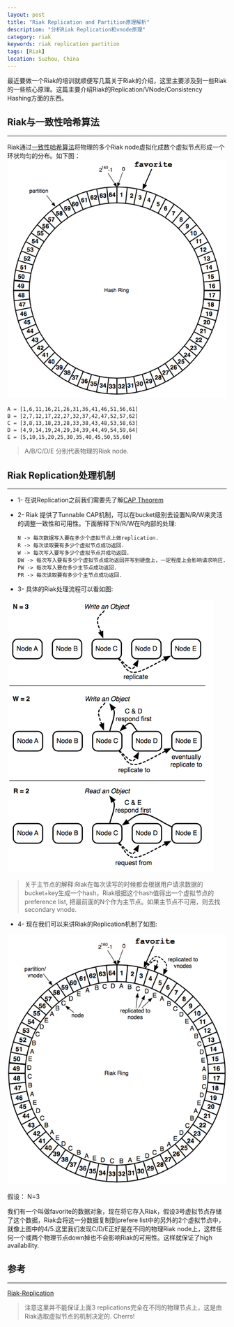 ```yaml
---
layout: post
title: "Riak Replication and Partition原理解析"
description: "分析Riak Replication和vnode原理"
category: riak
keywords: riak replication partition 
tags: [Riak] 
location: Suzhou, China
---
```


最近要做一个Riak的培训就顺便写几篇关于Riak的介绍，这里主要涉及到一些Riak的一些核心原理。这篇主要介绍Riak的Replication/VNode/Consistency Hashing方面的东西。


## Riak与一致性哈希算法
---

Riak通过[一致性哈希算法](http://blog.csdn.net/sparkliang/article/details/5279393)将物理的多个Riak node虚拟化成数个虚拟节点形成一个环状均匀的分布。如下图：
![riak-ring](/images/post/riak-ring.png)
    
    A = [1,6,11,16,21,26,31,36,41,46,51,56,61]
    B = [2,7,12,17,22,27,32,37,42,47,52,57,62]
    C = [3,8,13,18,23,28,33,38,43,48,53,58,63]
    D = [4,9,14,19,24,29,34,39,44,49,54,59,64]
    E = [5,10,15,20,25,30,35,40,45,50,55,60]

> A/B/C/D/E 分别代表物理的Riak node.

## Riak Replication处理机制
---

- 1- 在说Replication之前我们需要先了解[CAP Theorem](http://zh.wikipedia.org/wiki/CAP定理)

- 2- Riak 提供了Tunnable CAP机制，可以在bucket级别去设置N/R/W来灵活的调整一致性和可用性。下面解释下N/R/W在R内部的处理:
    
    ```
    N -> 每次数据写入要在多少个虚拟节点上做replication.
    R -> 每次读取要有多少个虚拟节点成功返回.
    W -> 每次写入要写多少个虚拟节点并成功返回.
    DW -> 每次写入要有多少个虚拟节点成功返回并写到硬盘上，一定程度上会影响请求响应.
    PW -> 每次写入要在多少主节点成功返回.
    PR -> 每次读取要有多少个主节点成功返回.
    ```

- 3- 具体的Riak处理流程可以看如图:

![riak-rnw](/images/post/riak-rnw.png)

> 关于主节点的解释:Riak在每次读写的时候都会根据用户请求数据的bucket+key生成一个hash，Riak根据这个hash值得出一个虚拟节点的preference list, 把最前面的N个作为主节点。如果主节点不可用，则去找secondary vnode.

- 4- 现在我们可以来讲Riak的Replication机制了如图:

![riak-replication](/images/post/riak-ring2.png)

假设： N=3

我们有一个叫做favorite的数据对象，现在将它存入Riak，假设3号虚拟节点存储了这个数据，Riak会将这一分数据复制到prefere list中的另外的2个虚拟节点中，就像上图中的4/5.这里我们发现C/D/E正好是在不同的物理Riak node上，这样任何一个或两个物理节点down掉也不会影响Riak的可用性。这样就保证了high availability.

## 参考
---

[Riak-Replication](http://docs.basho.com/riak/latest/theory/concepts/Replication/)

> 注意这里并不能保证上面3 replications完全在不同的物理节点上，这是由Riak选取虚拟节点的机制决定的. Cherrs!


